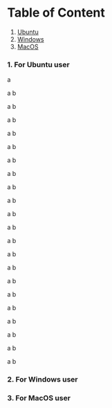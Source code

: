 # Table of Content
1. [Ubuntu](#section-ubuntu)
2. [Windows](#section-windows)
3. [MacOS](#section-macos)

### <a name="section-ubuntu"></a>1. For Ubuntu user
a

a
b

a
b

a
b

a
b

a
b

a
b

a
b

a
b

a
b

a
b

a
b

a
b

a
b

a
b

a
b


a
b

a
b

a
b

a
b

a
b

a
b

### <a name="section-windows"></a>2. For Windows user
### <a name="section-macos"></a>3. For MacOS user
